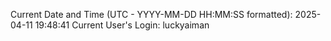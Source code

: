 Current Date and Time (UTC - YYYY-MM-DD HH:MM:SS formatted): 2025-04-11 19:48:41
Current User's Login: luckyaiman
